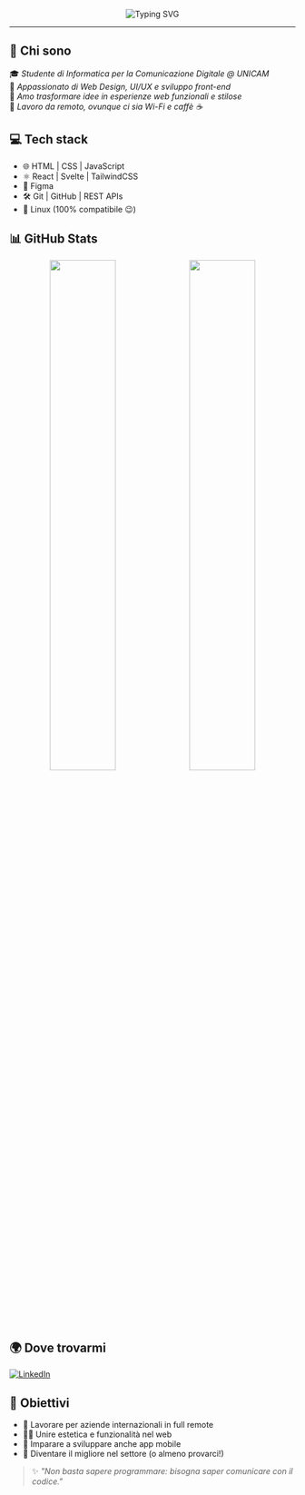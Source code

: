 <!-- Banner animato (opzionale) -->
<p align="center">
  <img src="https://readme-typing-svg.demolab.com?font=Fira+Code&size=24&pause=1000&center=true&vCenter=true&width=435&lines=Hey%2C+sono+Jason+%F0%9F%91%8B;Web+Developer+%26+UI%2FUX+Designer;Amo+creare+esperienze+digitali+moderne" alt="Typing SVG" />
</p>

---

## 🚀 Chi sono

🎓 *Studente di Informatica per la Comunicazione Digitale @ UNICAM*  
🎨 *Appassionato di Web Design, UI/UX e sviluppo front-end*  
💼 *Amo trasformare idee in esperienze web funzionali e stilose*  
🏡 *Lavoro da remoto, ovunque ci sia Wi-Fi e caffè ☕*

## 💻 Tech stack

- 🌐 HTML | CSS | JavaScript
- ⚛️ React | Svelte | TailwindCSS
- 🎨 Figma
- 🛠️ Git | GitHub | REST APIs
- 🐧 Linux (100% compatibile 😉)

## 📊 GitHub Stats

<p align="center">
  <img src="https://github-readme-stats.vercel.app/api?username=jasonbini&show_icons=true&theme=tokyonight&hide_border=true" width="48%" />
  <img src="https://github-readme-streak-stats.herokuapp.com/?user=jasonbini&theme=tokyonight&hide_border=true" width="48%" />
</p>

## 🌍 Dove trovarmi
[![LinkedIn](https://img.shields.io/badge/LinkedIn-0077B5?style=for-the-badge&logo=linkedin&logoColor=white)](https://linkedin.com/in/tuo-username)  

## 🧠 Obiettivi

- 🚀 Lavorare per aziende internazionali in full remote  
- 🧑‍🎨 Unire estetica e funzionalità nel web  
- 📱 Imparare a sviluppare anche app mobile  
- 🌟 Diventare il migliore nel settore (o almeno provarci!)

> ✨ *"Non basta sapere programmare: bisogna saper comunicare con il codice."*

